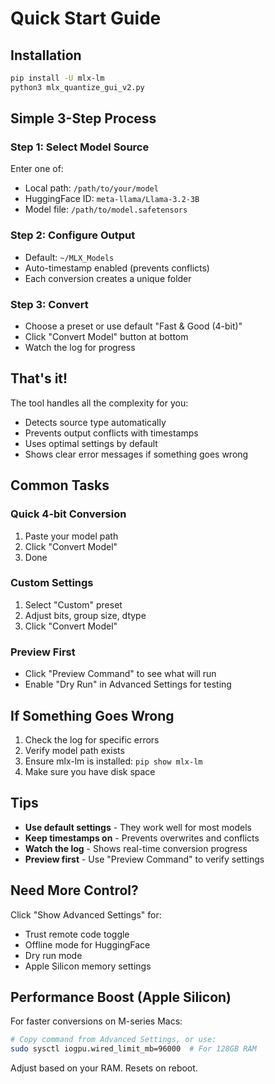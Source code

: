 # Quick Start Guide

## Installation

```bash
pip install -U mlx-lm
python3 mlx_quantize_gui_v2.py
```

## Simple 3-Step Process

### Step 1: Select Model Source
Enter one of:
- Local path: `/path/to/your/model`
- HuggingFace ID: `meta-llama/Llama-3.2-3B`
- Model file: `/path/to/model.safetensors`

### Step 2: Configure Output
- Default: `~/MLX_Models`
- Auto-timestamp enabled (prevents conflicts)
- Each conversion creates a unique folder

### Step 3: Convert
- Choose a preset or use default "Fast & Good (4-bit)"
- Click "Convert Model" button at bottom
- Watch the log for progress

## That's it!

The tool handles all the complexity for you:
- Detects source type automatically
- Prevents output conflicts with timestamps
- Uses optimal settings by default
- Shows clear error messages if something goes wrong

## Common Tasks

### Quick 4-bit Conversion
1. Paste your model path
2. Click "Convert Model"
3. Done

### Custom Settings
1. Select "Custom" preset
2. Adjust bits, group size, dtype
3. Click "Convert Model"

### Preview First
- Click "Preview Command" to see what will run
- Enable "Dry Run" in Advanced Settings for testing

## If Something Goes Wrong

1. Check the log for specific errors
2. Verify model path exists
3. Ensure mlx-lm is installed: `pip show mlx-lm`
4. Make sure you have disk space

## Tips

- **Use default settings** - They work well for most models
- **Keep timestamps on** - Prevents overwrites and conflicts
- **Watch the log** - Shows real-time conversion progress
- **Preview first** - Use "Preview Command" to verify settings

## Need More Control?

Click "Show Advanced Settings" for:
- Trust remote code toggle
- Offline mode for HuggingFace
- Dry run mode
- Apple Silicon memory settings

## Performance Boost (Apple Silicon)

For faster conversions on M-series Macs:

```bash
# Copy command from Advanced Settings, or use:
sudo sysctl iogpu.wired_limit_mb=96000  # For 128GB RAM
```

Adjust based on your RAM. Resets on reboot.
